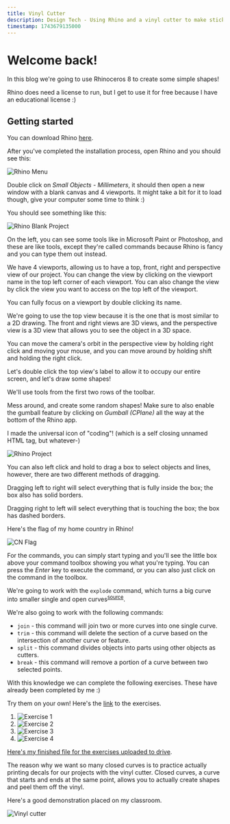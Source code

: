 ```yaml
---
title: Vinyl Cutter
description: Design Tech - Using Rhino and a vinyl cutter to make stickers and decals!
timestamp: 1743679135000
---
```


# Welcome back!

In this blog we're going to use Rhinoceros 8 to create some simple shapes!

Rhino does need a license to run, but I get to use it for free because I have an educational license :)

## Getting started

You can download Rhino [here](https://www.rhino3d.com/download/rhino/8/evaluation).

After you've completed the installation process, open Rhino and you should see this:

![Rhino Menu]($lib/assets/rhino_menu.webp?enhanced)

Double click on *Small Objects - Millimeters*, it should then open a new window with a blank canvas and 4 viewports. It might take a bit for it to load though, give your computer some time to think :)

You should see something like this:

![Rhino Blank Project]($lib/assets/rhino_blank_project.webp?enhanced)

On the left, you can see some tools like in Microsoft Paint or Photoshop, and these are like tools, except they're called commands because Rhino is fancy and you can type them out instead.

We have 4 viewports, allowing us to have a top, front, right and perspective view of our project. You can change the view by clicking on the viewport name in the top left corner of each viewport. You can also change the view by click the view you want to access on the top left of the viewport.

You can fully focus on a viewport by double clicking its name.

We're going to use the top view because it is the one that is most similar to a 2D drawing. The front and right views are 3D views, and the perspective view is a 3D view that allows you to see the object in a 3D space.

You can move the camera's orbit in the perspective view by holding right click and moving your mouse, and you can move around by holding shift and holding the right click.

Let's double click the top view's label to allow it to occupy our entire screen, and let's draw some shapes!

We'll use tools from the first two rows of the toolbar.

Mess around, and create some random shapes! Make sure to also enable the gumball feature by clicking on *Gumball (CPlane)* all the way at the bottom of the Rhino app.

I made the universal icon of "coding"! (which is a self closing unnamed HTML tag, but whatever-)

![Rhino Project]($lib/assets/rhino_gumball_enabled.webp?enhanced)

You can also left click and hold to drag a box to select objects and lines, however, there are two different methods of dragging.

Dragging left to right will select everything that is fully inside the box; the box also has solid borders.

Dragging right to left will select everything that is touching the box; the box has dashed borders.

Here's the flag of my home country in Rhino!

![CN Flag]($lib/assets/rhino_flag_cn.webp?enhanced)

For the commands, you can simply start typing and you'll see the little box above your command toolbox showing you what you're typing. You can press the *Enter* key to execute the command, or you can also just click on the command in the toolbox.

We're going to work with the `explode` command, which turns a big curve into smaller single and open curves<sup><a href="https://docs.google.com/document/d/1zxbwmq4aCWRUT7lNrqvKN97O5vH6wkhJEFNbDH9WMOw/edit?tab=t.0" target="_blank_">source</a></sup>.

We're also going to work with the following commands:

* `join` - this command will join two or more curves into one single curve.
* `trim` - this command will delete the section of a curve based on the intersection of another curve or feature.
* `split` - this command divides objects into parts using other objects as cutters.
* `break` - this command will remove a portion of a curve between two selected points.

With this knowledge we can complete the following exercises. These have already been completed by me :)

Try them on your own! Here's the <a href="https://drive.google.com/file/d/1AuiHhcn4l8BNuOdAA2OfY4CDVLV4yMly/view" target="_blank">link</a> to the exercises.

1. ![Exercise 1]($lib/assets/lesson3_one.webp?enhanced)
2. ![Exercise 2]($lib/assets/lesson3_two.webp?enhanced)
3. ![Exercise 3]($lib/assets/lesson3_three.webp?enhanced)
4. ![Exercise 4]($lib/assets/lesson3_four.webp?enhanced)

[Here's my finished file for the exercises uploaded to drive](https://drive.google.com/file/d/1LTaRCkFZRWfp6u4hAgyVeBDnU1sfPGDV/view?usp=sharing).

The reason why we want so many closed curves is to practice actually printing decals for our projects with the vinyl cutter. Closed curves, a curve that starts and ends at the same point, allows you to actually create shapes and peel them off the vinyl. 

Here's a good demonstration placed on my classroom.

![Vinyl cutter]($lib/assets/curves_vinyl.webp?enhanced)